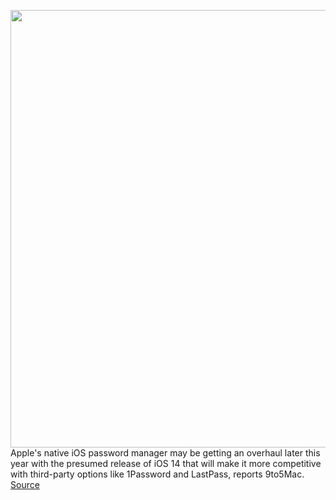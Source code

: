<img src='https://cdn.vox-cdn.com/thumbor/P6dmaZ6D9G-HsXaL4y6XsSwmAyI=/0x0:2040x1360/1200x800/filters:focal(857x517:1183x843)/cdn.vox-cdn.com/uploads/chorus_image/image/66588655/acastro_180130_1777_0005_v2.0.jpg' width='700px' /><br/>
Apple's native iOS password manager may be getting an overhaul later this year with the presumed release of iOS 14 that will make it more competitive with third-party options like 1Password and LastPass, reports 9to5Mac.
<a href='https://www.theverge.com/2020/4/1/21203123/apple-ios-14-icloud-keychain-password-manager-new-features-lastpass-1password'> Source <a/>